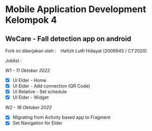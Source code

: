 # Mobile Application Development Kelompok 4

## WeCare - Fall detection app on android

Fork ini dikerjakan oleh :&emsp;Hafizh Lutfi Hidayat (2006945 / C1'2020)

Joblist :

*W1 - 11 Oktober 2022*
- [x] UI Elder - Home
- [x] UI Elder - Add connection (QR Code)
- [x] UI Relative - Set schedule
- [x] UI Elder - Widget

*W2 - 18 Oktober 2022*
- [x] Migrating from Activity based app to Fragment
- [x] Set Navigation for Elder